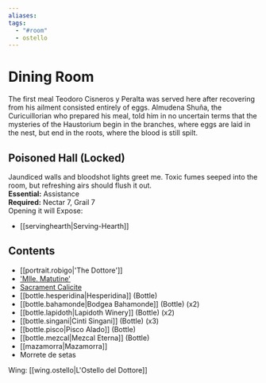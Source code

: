 ```yaml
---
aliases: 
tags:
  - "#room"
  - ostello
---
```

# Dining Room
The first meal Teodoro Cisneros y Peralta was served here after recovering from his ailment consisted entirely of eggs. Almudena Shuña, the Curicuillorian who prepared his meal, told him in no uncertain terms that the mysteries of the Haustorium begin in the branches, where eggs are laid in the nest, but end in the roots, where the blood is still spilt.
## Poisoned Hall (Locked)
Jaundiced walls and bloodshot lights greet me. Toxic fumes seeped into the room, but refreshing airs should flush it out.
<br>**Essential:** Assistance
<br>**Required:** Nectar 7, Grail 7
<br>Opening it will Expose:
- [[servinghearth|Serving-Hearth]]

## Contents
- [[portrait.robigo|'The Dottore']]  
- ['Mlle. Matutine'](https://uadaf.theevilroot.xyz/rowenarium/element/painting.morgen)
- [Sacrament Calicite](https://uadaf.theevilroot.xyz/rowenarium/element/sacrament.calicite)
- [[bottle.hesperidina|Hesperidina]] (Bottle)  
- [[bottle.bahamonde|Bodgea Bahamonde]] (Bottle) (x2) 
- [[bottle.lapidoth|Lapidoth Winery]] (Bottle)  (x2)
- [[bottle.singani|Cinti Singani]] (Bottle) (x3)
- [[bottle.pisco|Pisco Alado]] (Bottle)  
- [[bottle.mezcal|Mezcal Eterna]] (Bottle)  
- [[mazamorra|Mazamorra]]  
- Morrete de setas

Wing: [[wing.ostello|L'Ostello del Dottore]]

